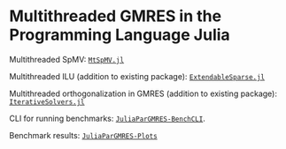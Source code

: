 # Multithreaded GMRES in the Programming Language Julia


Multithreaded SpMV: [`MtSpMV.jl`](https://github.com/jkrch/MtSpMV.jl)

Multithreaded ILU (addition to existing package): [`ExtendableSparse.jl`](https://github.com/j-fu/ExtendableSparse.jl/pull/13)

Multithreaded orthogonalization in GMRES (addition to existing package): [`IterativeSolvers.jl`](https://github.com/JuliaLinearAlgebra/IterativeSolvers.jl/pull/293)

CLI for running benchmarks: [`JuliaParGMRES-BenchCLI`](https://github.com/jkrch/JuliaParGMRES-BenchCLI).

Benchmark results: [`JuliaParGMRES-Plots`](https://github.com/jkrch/JuliaParGMRES-Plots)
